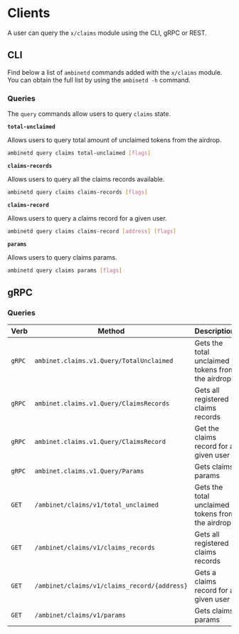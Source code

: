<!--
order: 7
-->

# Clients

A user can query the `x/claims` module using the CLI, gRPC or REST.

## CLI

Find below a list of `ambinetd` commands added with the `x/claims` module. You can obtain the full list by using the `ambinetd -h` command.

### Queries

The `query` commands allow users to query `claims` state.

**`total-unclaimed`**

Allows users to query total amount of unclaimed tokens from the airdrop.

```bash
ambinetd query claims total-unclaimed [flags]
```

**`claims-records`**

Allows users to query all the claims records available.

```bash
ambinetd query claims claims-records [flags]
```

**`claims-record`**

Allows users to query a claims record for a given user.

```bash
ambinetd query claims claims-record [address] [flags]
```

**`params`**

Allows users to query claims params.

```bash
ambinetd query claims params [flags]
```

## gRPC

### Queries

| Verb   | Method                                     | Description                                      |
|--------|--------------------------------------------|--------------------------------------------------|
| `gRPC` | `ambinet.claims.v1.Query/TotalUnclaimed`     | Gets the total unclaimed tokens from the airdrop |
| `gRPC` | `ambinet.claims.v1.Query/ClaimsRecords`      | Gets all registered claims records               |
| `gRPC` | `ambinet.claims.v1.Query/ClaimsRecord`       | Get the claims record for a given user            |
| `gRPC` | `ambinet.claims.v1.Query/Params`             | Gets claims params                               |
| `GET`  | `/ambinet/claims/v1/total_unclaimed`         | Gets the total unclaimed tokens from the airdrop |
| `GET`  | `/ambinet/claims/v1/claims_records`          | Gets all registered claims records               |
| `GET`  | `/ambinet/claims/v1/claims_record/{address}` | Gets a claims record for a given user            |
| `GET`  | `/ambinet/claims/v1/params`                  | Gets claims params                               |
